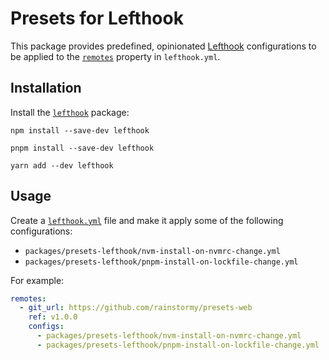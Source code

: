 # Presets for Lefthook

This package provides predefined,
opinionated [Lefthook](https://github.com/evilmartians/lefthook) configurations
to be applied to
the [`remotes`](https://github.com/evilmartians/lefthook/blob/master/docs/configuration.md#remotes)
property in `lefthook.yml`.

## Installation
Install the [`lefthook`](https://www.npmjs.com/package/lefthook) package:

```shell
npm install --save-dev lefthook
```
```shell
pnpm install --save-dev lefthook
```
```shell
yarn add --dev lefthook
```

## Usage
Create a [`lefthook.yml`](https://github.com/evilmartians/lefthook/blob/master/docs/configuration.md#config-file) file and make it apply some of the following configurations:

- `packages/presets-lefthook/nvm-install-on-nvmrc-change.yml`
- `packages/presets-lefthook/pnpm-install-on-lockfile-change.yml`

For example:

```yaml
remotes:
  - git_url: https://github.com/rainstormy/presets-web
    ref: v1.0.0
    configs:
      - packages/presets-lefthook/nvm-install-on-nvmrc-change.yml
      - packages/presets-lefthook/pnpm-install-on-lockfile-change.yml
```
